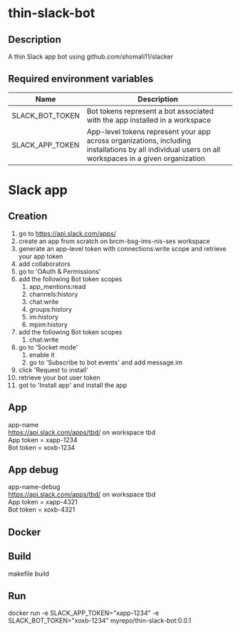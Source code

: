 # thin-slack-bot

## Description

A thin Slack app bot using github.com/shomali11/slacker

## Required environment variables

| Name                     | Description                                                                                                                                         |
|--------------------------|-----------------------------------------------------------------------------------------------------------------------------------------------------|
| SLACK_BOT_TOKEN          | Bot tokens represent a bot associated with the app installed in a workspace                                                                         |
| SLACK_APP_TOKEN          | App-level tokens represent your app across organizations, including installations by all individual users on all workspaces in a given organization | |

# Slack app

## Creation

1. go to https://api.slack.com/apps/
2. create an app from scratch on brcm-bsg-ims-nis-ses workspace
3. generate an app-level token with  connections:write scope and retrieve your app token
4. add collaborators
5. go to 'OAuth & Permissions'
6. add the following Bot token scopes 
   1. app_mentions:read
   2. channels:history 
   3. chat:write 
   4. groups:history 
   5. im:history 
   6. mpim:history
7. add the following Bot token scopes
   1. chat:write
8. go to 'Socket mode'
   1. enable it
   2. go to  'Subscribe to bot events' and add message.im
10. click 'Request to install'
12. retrieve your bot user token
13. got to 'Install app' and install the app

## App
app-name<br />
https://api.slack.com/apps/tbd/ on workspace tbd<br />
App token = xapp-1234<br />
Bot token = xoxb-1234

## App debug
app-name-debug<br />
https://api.slack.com/apps/tbd/ on workspace tbd<br />
App token = xapp-4321<br />
Bot token = xoxb-4321

## Docker 

## Build

makefile build

## Run

docker run -e SLACK_APP_TOKEN="xapp-1234" -e SLACK_BOT_TOKEN="xoxb-1234" myrepo/thin-slack-bot:0.0.1

